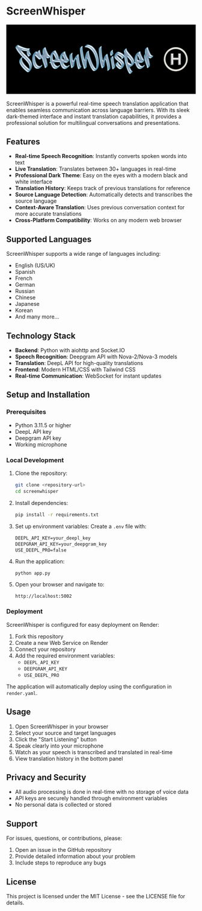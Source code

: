 # ScreenWhisper

![ScreenWhisper Logo](/static/images/SWlogo.png)

ScreenWhisper is a powerful real-time speech translation application that enables seamless communication across language barriers. With its sleek dark-themed interface and instant translation capabilities, it provides a professional solution for multilingual conversations and presentations.

## Features

- **Real-time Speech Recognition**: Instantly converts spoken words into text
- **Live Translation**: Translates between 30+ languages in real-time
- **Professional Dark Theme**: Easy on the eyes with a modern black and white interface
- **Translation History**: Keeps track of previous translations for reference
- **Source Language Detection**: Automatically detects and transcribes the source language
- **Context-Aware Translation**: Uses previous conversation context for more accurate translations
- **Cross-Platform Compatibility**: Works on any modern web browser

## Supported Languages

ScreenWhisper supports a wide range of languages including:
- English (US/UK)
- Spanish
- French
- German
- Russian
- Chinese
- Japanese
- Korean
- And many more...

## Technology Stack

- **Backend**: Python with aiohttp and Socket.IO
- **Speech Recognition**: Deepgram API with Nova-2/Nova-3 models
- **Translation**: DeepL API for high-quality translations
- **Frontend**: Modern HTML/CSS with Tailwind CSS
- **Real-time Communication**: WebSocket for instant updates

## Setup and Installation

### Prerequisites
- Python 3.11.5 or higher
- DeepL API key
- Deepgram API key
- Working microphone

### Local Development

1. Clone the repository:
   ```bash
   git clone <repository-url>
   cd screenwhisper
   ```

2. Install dependencies:
   ```bash
   pip install -r requirements.txt
   ```

3. Set up environment variables:
   Create a `.env` file with:
   ```
   DEEPL_API_KEY=your_deepl_key
   DEEPGRAM_API_KEY=your_deepgram_key
   USE_DEEPL_PRO=false
   ```

4. Run the application:
   ```bash
   python app.py
   ```

5. Open your browser and navigate to:
   ```
   http://localhost:5002
   ```

### Deployment

ScreenWhisper is configured for easy deployment on Render:

1. Fork this repository
2. Create a new Web Service on Render
3. Connect your repository
4. Add the required environment variables:
   - `DEEPL_API_KEY`
   - `DEEPGRAM_API_KEY`
   - `USE_DEEPL_PRO`

The application will automatically deploy using the configuration in `render.yaml`.

## Usage

1. Open ScreenWhisper in your browser
2. Select your source and target languages
3. Click the "Start Listening" button
4. Speak clearly into your microphone
5. Watch as your speech is transcribed and translated in real-time
6. View translation history in the bottom panel

## Privacy and Security

- All audio processing is done in real-time with no storage of voice data
- API keys are securely handled through environment variables
- No personal data is collected or stored

## Support

For issues, questions, or contributions, please:
1. Open an issue in the GitHub repository
2. Provide detailed information about your problem
3. Include steps to reproduce any bugs

## License

This project is licensed under the MIT License - see the LICENSE file for details.
